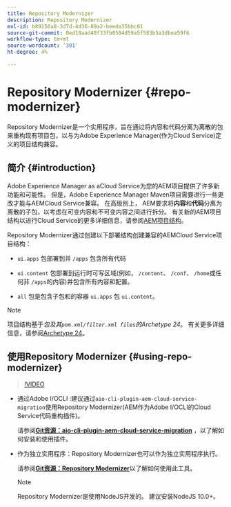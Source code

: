 ```yaml
---
title: Repository Modernizer
description: Repository Modernizer
exl-id: b89156a8-3d7d-4d36-89a2-beeda35bbc01
source-git-commit: 0ed18aad48f33fb0504d59a5f583b5a3dbea59f6
workflow-type: tm+mt
source-wordcount: '301'
ht-degree: 4%

---
```


# Repository Modernizer {#repo-modernizer}

Repository Modernizer是一个实用程序，旨在通过将内容和代码分离为离散的包来重构现有项目包，以与为Adobe Experience Manager(作为Cloud Service)定义的项目结构兼容。

## 简介 {#introduction}

Adobe Experience Manager as aCloud Service为您的AEM项目提供了许多新功能和可能性。 但是，Adobe Experience Manager Maven项目需要进行一些更改才能与AEMCloud Service兼容。 在高级别上， AEM要求将&#x200B;**内容**&#x200B;和&#x200B;**代码**&#x200B;分离为离散的子包，以考虑在可变内容和不可变内容之间进行拆分。 有关新的AEM项目结构以进行Cloud Service的更多详细信息，请参阅[AEM项目结构](https://docs.adobe.com/content/help/zh-Hans/experience-manager-cloud-service/implementing/developing/aem-project-content-package-structure.html)。

Repository Modernizer通过创建以下部署结构创建兼容的AEMCloud Service项目结构：

* `ui.apps` 包部署到并 `/apps` 包含所有代码

* `ui.content` 包部署到运行时可写区域(例如， `/content`、  `/conf`、  `/home`或任何非 `/apps`的内容)并包含所有内容和配置。

* `all` 包是包含子包和的容器 `ui.apps` 包 `ui.content`。

>[!NOTE]
>项目结构基于&#x200B;*包及其`pom.xml/filter.xml files`的Archetype 24*。 有关更多详细信息，请参阅[Archetype 24](https://github.com/adobe/aem-project-archetype)。

## 使用Repository Modernizer {#using-repo-modernizer}

>[!VIDEO](https://video.tv.adobe.com/v/333057/?quality=12&learn=on)

* 通过Adobe I/OCLI :建议通过`aio-cli-plugin-aem-cloud-service-migration`使用Repository Modernizer(AEM作为Adobe I/OCLI的Cloud Service代码重构插件)。

   请参阅&#x200B;**[Git资源：aio-cli-plugin-aem-cloud-service-migration](https://github.com/adobe/aio-cli-plugin-aem-cloud-service-migration#introduction)** ，以了解如何安装和使用插件。

* 作为独立实用程序：Repository Modernizer也可以作为独立实用程序执行。

   请参阅&#x200B;**[Git资源：Repository Modernizer](https://github.com/adobe/aem-cloud-service-source-migration/tree/master/packages/repository-modernizer)**&#x200B;以了解如何使用此工具。

   >[!NOTE]
   >
   >Repository Modernizer是使用NodeJS开发的。 建议安装NodeJS 10.0+。
